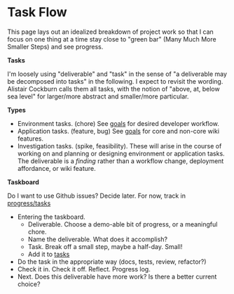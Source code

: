 # Task Flow

This page lays out an idealized breakdown of project work so that I can focus on one thing at a time stay close to "green bar" (Many Much More Smaller Steps) and see progress.

**Tasks**

I'm loosely using "deliverable" and "task" in the sense of "a deliverable may be decomposed into tasks" in the following. I expect to revisit the wording. Alistair Cockburn calls them all tasks, with the notion of "above, at, below sea level" for larger/more abstract and smaller/more particular.

**Types**

* Environment tasks. (chore) See [goals](./goals.md) for desired developer workflow.
* Application tasks. (feature, bug) See [goals](./goals.md) for core and non-core wiki features.
* Investigation tasks. (spike, feasibility). These will arise in the course of working on and planning or designing environment or application tasks. The deliverable is a _finding_ rather than a workflow change, deployment affordance, or wiki feature.


**Taskboard**

Do I want to use Github issues? Decide later. For now, track in [progress/tasks](./progress/tasks.md)

* Entering the taskboard.
    * Deliverable. Choose a demo-able bit of progress, or a meaningful chore.
    * Name the deliverable. What does it accomplish?
    * Task. Break off a small step, maybe a half-day. Small!
    * Add it to [tasks](./progress/tasks.md)
* Do the task in the appropriate way (docs, tests, review, refactor?)
* Check it in. Check it off. Reflect. Progress log.
* Next. Does this deliverable have more work? Is there a better current choice?
